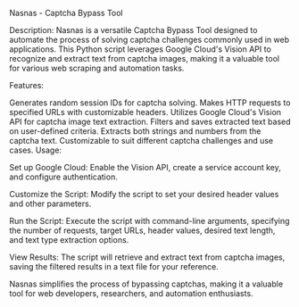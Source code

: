 Nasnas - Captcha Bypass Tool

Description:
Nasnas is a versatile Captcha Bypass Tool designed to automate the process of solving captcha challenges commonly used in web applications. This Python script leverages Google Cloud's Vision API to recognize and extract text from captcha images, making it a valuable tool for various web scraping and automation tasks.

Features:

Generates random session IDs for captcha solving.
Makes HTTP requests to specified URLs with customizable headers.
Utilizes Google Cloud's Vision API for captcha image text extraction.
Filters and saves extracted text based on user-defined criteria.
Extracts both strings and numbers from the captcha text.
Customizable to suit different captcha challenges and use cases.
Usage:

Set up Google Cloud: Enable the Vision API, create a service account key, and configure authentication.

Customize the Script: Modify the script to set your desired header values and other parameters.

Run the Script: Execute the script with command-line arguments, specifying the number of requests, target URLs, header values, desired text length, and text type extraction options.

View Results: The script will retrieve and extract text from captcha images, saving the filtered results in a text file for your reference.

Nasnas simplifies the process of bypassing captchas, making it a valuable tool for web developers, researchers, and automation enthusiasts.





